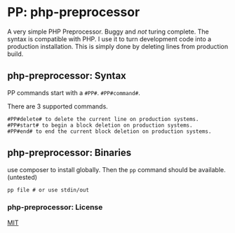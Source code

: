 # PP: php-preprocessor

A very simple PHP Preprocessor.
Buggy and *not* turing complete.
The syntax is compatible with PHP.
I use it to turn development code into a production installation.
This is simply done by deleting lines from production build.


## php-preprocessor: Syntax

PP commands start with a `#PP#`.
`#PP#command#`.

There are 3 supported commands.

    #PP#delete# to delete the current line on production systems.
    #PP#start# to begin a block deletion on production systems.
    #PP#end# to end the current block deletion on production systems.


## php-preprocessor: Binaries

use composer to install globally.
Then the `pp` command should be available. (untested)

    pp file # or use stdin/out
    

### php-preprocessor: License

[MIT](./LICENSE)
